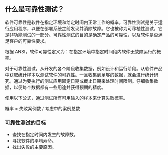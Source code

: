 ## 什么是可靠性测试？

软件可靠性是软件在指定环境和给定时间内正常工作的概率。可靠性测试是关于运行应用程序，以便在部署系统之前发现并消除故障。它也被称为可移植性测试，它是非功能测试的一部分。可靠性测试的目的是确定产品的可靠性，以及软件是否满足客户的可靠性要求。

根据 ANSI，软件可靠性定义为：在指定环境中指定时间段内软件无故障运行的概率。

对于可靠性测试，从开发的各个阶段收集数据，例如设计和运行阶段。从软件产品中获取统计样本以测试软件的可靠性。一旦收集到足够的数据，就会进行统计研究。通过为要执行的测试应用固定日期或截止日期来处理时间限制。仔细收集数据，以便每个数据都有一些用途并获得预期的精度。

使用以下公式，通过测试所有可用输入的样本来计算失败概率。

概率 = 失败案例数 / 考虑中的案例总数

### 可靠性测试的目标

-   查找在指定时间内发生的故障数。
-   寻找软件的平均寿命。
-   找出失败的主要原因。